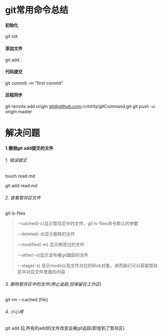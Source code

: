 # git常用命令总结

#### 初始化

git init

#### 添加文件

git add .

#### 代码提交

git commit -m "first commit"

#### 远程同步
git remote add origin git@github.com:cctohly/gitCommand.git
git push -u origin master



# 解决问题

#### 1.撤销git add提交的文件

###### 1. 错误提交

touch read.md

git add read.md

###### 2. 查看暂存区文件

git ls-files

>--cached(-c)显示暂存区中的文件，git ls-files命令默认的参数
>
>--deleted(-d)显示删除的文件
>
>--modified(-m) 显示修改过的文件
>
>--other(-o)显示没有被git跟踪的文件
>
>--stage(-s) 显示mode以及文件对应的Blob对象，进而我们可以获取暂存区中对应文件里面的内容

###### 3. 删除暂存区中的文件(停止追踪,但保留在工作区)

git rm --cached [file] 

###### 4. 小心得

git add 后,所有的add的文件改变会被git追踪(即放到了暂存区)

